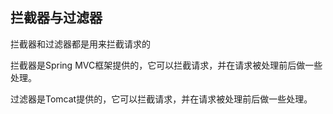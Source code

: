 ## 拦截器与过滤器
拦截器和过滤器都是用来拦截请求的

拦截器是Spring MVC框架提供的，它可以拦截请求，并在请求被处理前后做一些处理。

过滤器是Tomcat提供的，它可以拦截请求，并在请求被处理前后做一些处理。